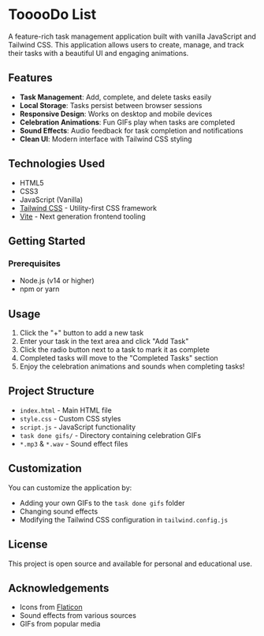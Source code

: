 # TooooDo List

A feature-rich task management application built with vanilla JavaScript and Tailwind CSS. This application allows users to create, manage, and track their tasks with a beautiful UI and engaging animations.

## Features

- **Task Management**: Add, complete, and delete tasks easily
- **Local Storage**: Tasks persist between browser sessions
- **Responsive Design**: Works on desktop and mobile devices
- **Celebration Animations**: Fun GIFs play when tasks are completed
- **Sound Effects**: Audio feedback for task completion and notifications
- **Clean UI**: Modern interface with Tailwind CSS styling

## Technologies Used

- HTML5
- CSS3
- JavaScript (Vanilla)
- [Tailwind CSS](https://tailwindcss.com/) - Utility-first CSS framework
- [Vite](https://vitejs.dev/) - Next generation frontend tooling

## Getting Started

### Prerequisites

- Node.js (v14 or higher)
- npm or yarn


## Usage

1. Click the "+" button to add a new task
2. Enter your task in the text area and click "Add Task"
3. Click the radio button next to a task to mark it as complete
4. Completed tasks will move to the "Completed Tasks" section
5. Enjoy the celebration animations and sounds when completing tasks!

## Project Structure

- `index.html` - Main HTML file
- `style.css` - Custom CSS styles
- `script.js` - JavaScript functionality
- `task done gifs/` - Directory containing celebration GIFs
- `*.mp3` & `*.wav` - Sound effect files

## Customization

You can customize the application by:

- Adding your own GIFs to the `task done gifs` folder
- Changing sound effects
- Modifying the Tailwind CSS configuration in `tailwind.config.js`

## License

This project is open source and available for personal and educational use.

## Acknowledgements

- Icons from [Flaticon](https://www.flaticon.com/)
- Sound effects from various sources
- GIFs from popular media
